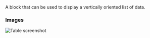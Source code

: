 A block that can be used to display a vertically oriented list of data.

### Images

![Table screenshot](https://gitlab.com/appsemble/appsemble/-/raw/0.20.33/config/assets/list.png)

